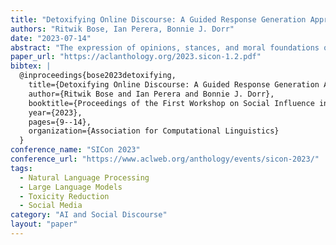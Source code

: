 ```yaml
---
title: "Detoxifying Online Discourse: A Guided Response Generation Approach for Reducing Toxicity in User-Generated Text"
authors: "Ritwik Bose, Ian Perera, Bonnie J. Dorr"
date: "2023-07-14"
abstract: "The expression of opinions, stances, and moral foundations on social media often coincides with toxic, divisive, or inflammatory language that can make constructive discourse across communities difficult. Natural language generation methods could provide a means to reframe or reword such expressions in a way that fosters more civil discourse, yet current Large Language Model (LLM) methods tend towards language that is too generic or formal to seem authentic for social media discussions. We present preliminary work on training LLMs to maintain authenticity while presenting a community’s ideas and values in a constructive, non-toxic manner."
paper_url: "https://aclanthology.org/2023.sicon-1.2.pdf"
bibtex: |
  @inproceedings{bose2023detoxifying,
    title={Detoxifying Online Discourse: A Guided Response Generation Approach for Reducing Toxicity in User-Generated Text},
    author={Ritwik Bose and Ian Perera and Bonnie J. Dorr},
    booktitle={Proceedings of the First Workshop on Social Influence in Conversations (SICon 2023)},
    year={2023},
    pages={9--14},
    organization={Association for Computational Linguistics}
  }
conference_name: "SICon 2023"
conference_url: "https://www.aclweb.org/anthology/events/sicon-2023/"
tags:
  - Natural Language Processing
  - Large Language Models
  - Toxicity Reduction
  - Social Media
category: "AI and Social Discourse"
layout: "paper"
---
```

